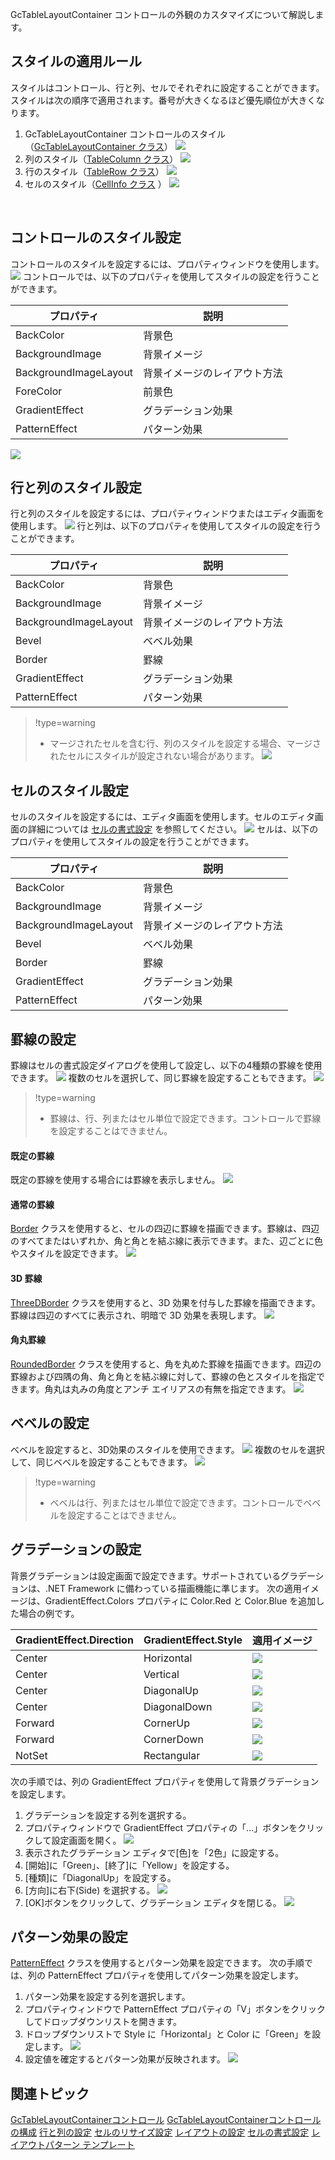 GcTableLayoutContainer コントロールの外観のカスタマイズについて解説します。

## スタイルの適用ルール

スタイルはコントロール、行と列、セルでそれぞれに設定することができます。スタイルは次の順序で適用されます。番号が大きくなるほど優先順位が大きくなります。

1. GcTableLayoutContainer コントロールのスタイル（[GcTableLayoutContainer クラス](gcdocsite__documentlink?toc-item-id=75f0afa1-a7f8-44dd-b72d-03556c18f368)）
    ![](/DOCUMENT_SITE_LINK_PREFIX_HERE/document-site-files/images/06fadbb1-c461-433a-b385-ae4966e56069/images/gctablelayoutcontainer.style_inheritancerule01.png)
2. 列のスタイル（[TableColumn クラス](gcdocsite__documentlink?toc-item-id=55fdbd1f-72de-4ef9-b55b-3830e0f3925c)）
    ![](/DOCUMENT_SITE_LINK_PREFIX_HERE/document-site-files/images/06fadbb1-c461-433a-b385-ae4966e56069/images/gctablelayoutcontainer.style_inheritancerule02.png)
3. 行のスタイル（[TableRow クラス](gcdocsite__documentlink?toc-item-id=baa43c13-f331-47c4-a847-8cc4576e5708)）
    ![](/DOCUMENT_SITE_LINK_PREFIX_HERE/document-site-files/images/06fadbb1-c461-433a-b385-ae4966e56069/images/gctablelayoutcontainer.style_inheritancerule03.png)
4. セルのスタイル（[CellInfo クラス](gcdocsite__documentlink?toc-item-id=60348272-ece0-4943-9421-37627db6fd28) ）
    ![](/DOCUMENT_SITE_LINK_PREFIX_HERE/document-site-files/images/06fadbb1-c461-433a-b385-ae4966e56069/images/gctablelayoutcontainer.style_inheritancerule04.png)
<br>

## コントロールのスタイル設定

コントロールのスタイルを設定するには、プロパティウィンドウを使用します。
![](/DOCUMENT_SITE_LINK_PREFIX_HERE/document-site-files/images/06fadbb1-c461-433a-b385-ae4966e56069/images/gctablelayoutcontainer.style_controlstyle01.png)
コントロールでは、以下のプロパティを使用してスタイルの設定を行うことができます。

| プロパティ | 説明 |
| ----- | --- |
| BackColor | 背景色 |
| BackgroundImage | 背景イメージ |
| BackgroundImageLayout | 背景イメージのレイアウト方法 |
| ForeColor | 前景色 |
| GradientEffect | グラデーション効果 |
| PatternEffect | パターン効果 |

![](/DOCUMENT_SITE_LINK_PREFIX_HERE/document-site-files/images/06fadbb1-c461-433a-b385-ae4966e56069/images/gctablelayoutcontainer.style_controlstyle02.png)

## 行と列のスタイル設定

行と列のスタイルを設定するには、プロパティウィンドウまたはエディタ画面を使用します。
![](/DOCUMENT_SITE_LINK_PREFIX_HERE/document-site-files/images/06fadbb1-c461-433a-b385-ae4966e56069/images/gctablelayoutcontainer.style_rowcolumnstyle01.png)
行と列は、以下のプロパティを使用してスタイルの設定を行うことができます。

| プロパティ | 説明 |
| ----- | --- |
| BackColor | 背景色 |
| BackgroundImage | 背景イメージ |
| BackgroundImageLayout | 背景イメージのレイアウト方法 |
| Bevel | ベベル効果 |
| Border | 罫線 |
| GradientEffect | グラデーション効果 |
| PatternEffect | パターン効果 |

> !type=warning
>
> * マージされたセルを含む行、列のスタイルを設定する場合、マージされたセルにスタイルが設定されない場合があります。
>     ![](/DOCUMENT_SITE_LINK_PREFIX_HERE/document-site-files/images/06fadbb1-c461-433a-b385-ae4966e56069/images/gctablelayoutcontainer.style_rowcolumnstyle02.png)

## セルのスタイル設定

セルのスタイルを設定するには、エディタ画面を使用します。セルのエディタ画面の詳細については [セルの書式設定](gcdocsite__documentlink?toc-item-id=8B7937D1-1732-486B-AE67-E36CF6C41DFF) を参照してください。
![](/DOCUMENT_SITE_LINK_PREFIX_HERE/document-site-files/images/06fadbb1-c461-433a-b385-ae4966e56069/images/gctablelayoutcontainer.style_cellstyle01.png)
セルは、以下のプロパティを使用してスタイルの設定を行うことができます。

| プロパティ | 説明 |
| ----- | --- |
| BackColor | 背景色 |
| BackgroundImage | 背景イメージ |
| BackgroundImageLayout | 背景イメージのレイアウト方法 |
| Bevel | ベベル効果 |
| Border | 罫線 |
| GradientEffect | グラデーション効果 |
| PatternEffect | パターン効果 |

## 罫線の設定

罫線はセルの書式設定ダイアログを使用して設定し、以下の4種類の罫線を使用できます。
![](/DOCUMENT_SITE_LINK_PREFIX_HERE/document-site-files/images/06fadbb1-c461-433a-b385-ae4966e56069/images/gctablelayoutcontainer.style_border01.png)
複数のセルを選択して、同じ罫線を設定することもできます。
![](/DOCUMENT_SITE_LINK_PREFIX_HERE/document-site-files/images/06fadbb1-c461-433a-b385-ae4966e56069/images/gctablelayoutcontainer.style_border02.png)

> !type=warning
>
> * 罫線は、行、列またはセル単位で設定できます。コントロールで罫線を設定することはできません。

#### 既定の罫線

既定の罫線を使用する場合には罫線を表示しません。
![](/DOCUMENT_SITE_LINK_PREFIX_HERE/document-site-files/images/06fadbb1-c461-433a-b385-ae4966e56069/images/gctablelayoutcontainer.style_border03.png)

#### 通常の罫線

[Border](gcdocsite__documentlink?toc-item-id=67eca80f-51d4-416b-9a72-c4eca6f97006) クラスを使用すると、セルの四辺に罫線を描画できます。罫線は、四辺のすべてまたはいずれか、角と角とを結ぶ線に表示できます。また、辺ごとに色やスタイルを設定できます。
![](/DOCUMENT_SITE_LINK_PREFIX_HERE/document-site-files/images/06fadbb1-c461-433a-b385-ae4966e56069/images/gctablelayoutcontainer.style_border04.png)

#### 3D 罫線

[ThreeDBorder](gcdocsite__documentlink?toc-item-id=40e7d88e-0502-4d6c-9168-385963c934bd) クラスを使用すると、3D 効果を付与した罫線を描画できます。罫線は四辺のすべてに表示され、明暗で 3D 効果を表現します。
![](/DOCUMENT_SITE_LINK_PREFIX_HERE/document-site-files/images/06fadbb1-c461-433a-b385-ae4966e56069/images/gctablelayoutcontainer.style_border05.png)

#### 角丸罫線

[RoundedBorder](gcdocsite__documentlink?toc-item-id=1c37d24c-9043-4dcb-901a-907905a7edba) クラスを使用すると、角を丸めた罫線を描画できます。四辺の罫線および四隅の角、角と角とを結ぶ線に対して、罫線の色とスタイルを指定できます。角丸は丸みの角度とアンチ エイリアスの有無を指定できます。
![](/DOCUMENT_SITE_LINK_PREFIX_HERE/document-site-files/images/06fadbb1-c461-433a-b385-ae4966e56069/images/gctablelayoutcontainer.style_border06.png)

## べベルの設定

べベルを設定すると、3D効果のスタイルを使用できます。
![](/DOCUMENT_SITE_LINK_PREFIX_HERE/document-site-files/images/06fadbb1-c461-433a-b385-ae4966e56069/images/gctablelayoutcontainer.style_bevel01.png)
複数のセルを選択して、同じベベルを設定することもできます。
![](/DOCUMENT_SITE_LINK_PREFIX_HERE/document-site-files/images/06fadbb1-c461-433a-b385-ae4966e56069/images/gctablelayoutcontainer.style_bevel02.png)

> !type=warning
>
> * ベベルは行、列またはセル単位で設定できます。コントロールでベベルを設定することはできません。

## グラデーションの設定

背景グラデーションは設定画面で設定できます。サポートされているグラデーションは、.NET Framework に備わっている描画機能に準じます。
次の適用イメージは、GradientEffect.Colors プロパティに Color.Red と Color.Blue を追加した場合の例です。

| GradientEffect.Direction | GradientEffect.Style | 適用イメージ |
| ------------------------ | -------------------- | ------ |
| Center | Horizontal | ![](/DOCUMENT_SITE_LINK_PREFIX_HERE/document-site-files/images/06fadbb1-c461-433a-b385-ae4966e56069/images/gctablelayoutcontainer.style_gradientstyle_horizontal.png) |
| Center | Vertical | ![](/DOCUMENT_SITE_LINK_PREFIX_HERE/document-site-files/images/06fadbb1-c461-433a-b385-ae4966e56069/images/gctablelayoutcontainer.style_gradientstyle_vertical.png) |
| Center | DiagonalUp | ![](/DOCUMENT_SITE_LINK_PREFIX_HERE/document-site-files/images/06fadbb1-c461-433a-b385-ae4966e56069/images/gctablelayoutcontainer.style_gradientstyle_diagonalup.png) |
| Center | DiagonalDown | ![](/DOCUMENT_SITE_LINK_PREFIX_HERE/document-site-files/images/06fadbb1-c461-433a-b385-ae4966e56069/images/gctablelayoutcontainer.style_gradientstyle_diagonaldown.png) |
| Forward | CornerUp | ![](/DOCUMENT_SITE_LINK_PREFIX_HERE/document-site-files/images/06fadbb1-c461-433a-b385-ae4966e56069/images/gctablelayoutcontainer.style_gradientstyle_cornerup.png) |
| Forward | CornerDown | ![](/DOCUMENT_SITE_LINK_PREFIX_HERE/document-site-files/images/06fadbb1-c461-433a-b385-ae4966e56069/images/gctablelayoutcontainer.style_gradientstyle_cornerdown.png) |
| NotSet | Rectangular | ![](/DOCUMENT_SITE_LINK_PREFIX_HERE/document-site-files/images/06fadbb1-c461-433a-b385-ae4966e56069/images/gctablelayoutcontainer.style_gradientstyle_rectangular.png) |

次の手順では、列の GradientEffect プロパティを使用して背景グラデーションを設定します。

1. グラデーションを設定する列を選択する。
2. プロパティウィンドウで GradientEffect プロパティの「...」ボタンをクリックして設定画面を開く。
    ![](/DOCUMENT_SITE_LINK_PREFIX_HERE/document-site-files/images/06fadbb1-c461-433a-b385-ae4966e56069/images/gctablelayoutcontainer.style_gradientstyle01.png)
3. 表示されたグラデーション エディタで[色]を「2色」に設定する。
4. [開始]に「Green」、[終了]に「Yellow」を設定する。
5. [種類]に「DiagonalUp」を設定する。
6. [方向]に右下(Side) を選択する。
    ![](/DOCUMENT_SITE_LINK_PREFIX_HERE/document-site-files/images/06fadbb1-c461-433a-b385-ae4966e56069/images/gctablelayoutcontainer.style_gradientstyle02.png)
7. [OK]ボタンをクリックして、グラデーション エディタを閉じる。
    ![](/DOCUMENT_SITE_LINK_PREFIX_HERE/document-site-files/images/06fadbb1-c461-433a-b385-ae4966e56069/images/gctablelayoutcontainer.style_gradientstyle03.png)

## パターン効果の設定

[PatternEffect](gcdocsite__documentlink?toc-item-id=eeb04714-7b70-475d-8d03-5a3ec826718d) クラスを使用するとパターン効果を設定できます。
次の手順では、列の PatternEffect プロパティを使用してパターン効果を設定します。

1. パターン効果を設定する列を選択します。
2. プロパティウィンドウで PatternEffect プロパティの「V」ボタンをクリックしてドロップダウンリストを開きます。
3. ドロップダウンリストで Style に「Horizontal」と Color に「Green」を設定します。
    ![](/DOCUMENT_SITE_LINK_PREFIX_HERE/document-site-files/images/06fadbb1-c461-433a-b385-ae4966e56069/images/gctablelayoutcontainer.style_patternstyle01.png)
4. 設定値を確定するとパターン効果が反映されます。
    ![](/DOCUMENT_SITE_LINK_PREFIX_HERE/document-site-files/images/06fadbb1-c461-433a-b385-ae4966e56069/images/gctablelayoutcontainer.style_patternstyle02.png)

## 関連トピック

[GcTableLayoutContainerコントロール](gcdocsite__documentlink?toc-item-id=dfe84822-febb-4c74-b053-7b94c51f6728)
[GcTableLayoutContainerコントロールの構成](gcdocsite__documentlink?toc-item-id=196471bd-9698-43f0-8cbf-365587a24e1e)
[行と列の設定](gcdocsite__documentlink?toc-item-id=6028d653-6814-4aeb-b6a9-3653aaafdeae)
[セルのリサイズ設定](gcdocsite__documentlink?toc-item-id=62e66ab6-3511-4bd0-b229-3dafc57f9e32)
[レイアウトの設定](gcdocsite__documentlink?toc-item-id=ce91f4c4-c131-49c2-a520-8ef35e133631)
[セルの書式設定](gcdocsite__documentlink?toc-item-id=8b7937d1-1732-486b-ae67-e36cf6c41dff)
[レイアウトパターン テンプレート](gcdocsite__documentlink?toc-item-id=9a3a383d-f2d7-4da0-8280-ff1eba23e444)